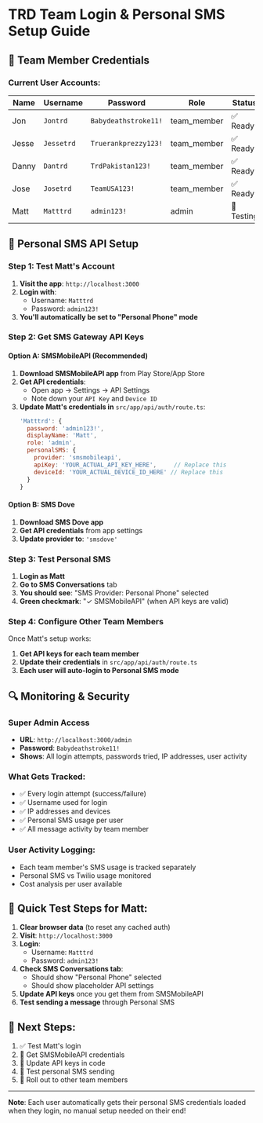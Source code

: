 # TRD Team Login & Personal SMS Setup Guide

## 🔐 Team Member Credentials

### Current User Accounts:
| Name  | Username  | Password            | Role         | Status  |
|-------|-----------|---------------------|------------- |---------|
| Jon   | `Jontrd`  | `Babydeathstroke11!`| team_member  | ✅ Ready|
| Jesse | `Jessetrd`| `Truerankprezzy123!`| team_member  | ✅ Ready|
| Danny | `Dantrd`  | `TrdPakistan123!`   | team_member  | ✅ Ready|
| Jose  | `Josetrd` | `TeamUSA123!`       | team_member  | ✅ Ready|
| Matt  | `Matttrd` | `admin123!`         | admin        | 🧪 Testing|

## 📱 Personal SMS API Setup

### Step 1: Test Matt's Account
1. **Visit the app**: `http://localhost:3000`
2. **Login with**:
   - Username: `Matttrd`
   - Password: `admin123!`
3. **You'll automatically be set to "Personal Phone" mode**

### Step 2: Get SMS Gateway API Keys

#### Option A: SMSMobileAPI (Recommended)
1. **Download SMSMobileAPI app** from Play Store/App Store
2. **Get API credentials**:
   - Open app → Settings → API Settings
   - Note down your `API Key` and `Device ID`
3. **Update Matt's credentials in** `src/app/api/auth/route.ts`:
   ```javascript
   'Matttrd': {
     password: 'admin123!',
     displayName: 'Matt',
     role: 'admin',
     personalSMS: {
       provider: 'smsmobileapi',
       apiKey: 'YOUR_ACTUAL_API_KEY_HERE',     // Replace this
       deviceId: 'YOUR_ACTUAL_DEVICE_ID_HERE' // Replace this
     }
   }
   ```

#### Option B: SMS Dove
1. **Download SMS Dove app**
2. **Get API credentials** from app settings
3. **Update provider to**: `'smsdove'`

### Step 3: Test Personal SMS
1. **Login as Matt**
2. **Go to SMS Conversations** tab
3. **You should see**: "SMS Provider: Personal Phone" selected
4. **Green checkmark**: "✓ SMSMobileAPI" (when API keys are valid)

### Step 4: Configure Other Team Members
Once Matt's setup works:
1. **Get API keys for each team member**
2. **Update their credentials** in `src/app/api/auth/route.ts`
3. **Each user will auto-login to Personal SMS mode**

## 🔍 Monitoring & Security

### Super Admin Access
- **URL**: `http://localhost:3000/admin`
- **Password**: `Babydeathstroke11!`
- **Shows**: All login attempts, passwords tried, IP addresses, user activity

### What Gets Tracked:
- ✅ Every login attempt (success/failure)
- ✅ Username used for login
- ✅ IP addresses and devices
- ✅ Personal SMS usage per user
- ✅ All message activity by team member

### User Activity Logging:
- Each team member's SMS usage is tracked separately
- Personal SMS vs Twilio usage monitored
- Cost analysis per user available

## 🚀 Quick Test Steps for Matt:

1. **Clear browser data** (to reset any cached auth)
2. **Visit**: `http://localhost:3000`
3. **Login**:
   - Username: `Matttrd` 
   - Password: `admin123!`
4. **Check SMS Conversations tab**:
   - Should show "Personal Phone" selected
   - Should show placeholder API settings
5. **Update API keys** once you get them from SMSMobileAPI
6. **Test sending a message** through Personal SMS

## 📝 Next Steps:
1. ✅ Test Matt's login
2. 🔄 Get SMSMobileAPI credentials 
3. 🔄 Update API keys in code
4. 🔄 Test personal SMS sending
5. 🔄 Roll out to other team members

---
**Note**: Each user automatically gets their personal SMS credentials loaded when they login, no manual setup needed on their end! 
